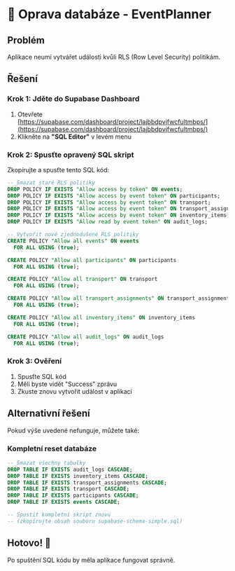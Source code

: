 # 🔧 Oprava databáze - EventPlanner

## Problém
Aplikace neumí vytvářet události kvůli RLS (Row Level Security) politikám.

## Řešení

### Krok 1: Jděte do Supabase Dashboard
1. Otevřete [https://supabase.com/dashboard/project/lajbbdpvjfwcfultmbps/](https://supabase.com/dashboard/project/lajbbdpvjfwcfultmbps/)
2. Klikněte na **"SQL Editor"** v levém menu

### Krok 2: Spusťte opravený SQL skript
Zkopírujte a spusťte tento SQL kód:

```sql
-- Smazat staré RLS politiky
DROP POLICY IF EXISTS "Allow access by token" ON events;
DROP POLICY IF EXISTS "Allow access by event token" ON participants;
DROP POLICY IF EXISTS "Allow access by event token" ON transport;
DROP POLICY IF EXISTS "Allow access by event token" ON transport_assignments;
DROP POLICY IF EXISTS "Allow access by event token" ON inventory_items;
DROP POLICY IF EXISTS "Allow read by event token" ON audit_logs;

-- Vytvořit nové zjednodušené RLS politiky
CREATE POLICY "Allow all events" ON events
  FOR ALL USING (true);

CREATE POLICY "Allow all participants" ON participants
  FOR ALL USING (true);

CREATE POLICY "Allow all transport" ON transport
  FOR ALL USING (true);

CREATE POLICY "Allow all transport_assignments" ON transport_assignments
  FOR ALL USING (true);

CREATE POLICY "Allow all inventory_items" ON inventory_items
  FOR ALL USING (true);

CREATE POLICY "Allow all audit_logs" ON audit_logs
  FOR ALL USING (true);
```

### Krok 3: Ověření
1. Spusťte SQL kód
2. Měli byste vidět "Success" zprávu
3. Zkuste znovu vytvořit událost v aplikaci

## Alternativní řešení
Pokud výše uvedené nefunguje, můžete také:

### Kompletní reset databáze
```sql
-- Smazat všechny tabulky
DROP TABLE IF EXISTS audit_logs CASCADE;
DROP TABLE IF EXISTS inventory_items CASCADE;
DROP TABLE IF EXISTS transport_assignments CASCADE;
DROP TABLE IF EXISTS transport CASCADE;
DROP TABLE IF EXISTS participants CASCADE;
DROP TABLE IF EXISTS events CASCADE;

-- Spustit kompletní skript znovu
-- (zkopírujte obsah souboru supabase-schema-simple.sql)
```

## Hotovo! 🎉
Po spuštění SQL kódu by měla aplikace fungovat správně. 